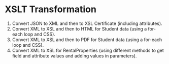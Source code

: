 
# XSLT Transformation
1. Convert JSON to XML and then to XSL Certificate (including attributes).
2. Convert XML to XSL and then to HTML for Student data (using a for-each loop and CSS).
3. Convert XML to XSL and then to PDF for Student data (using a for-each loop and CSS).
4. Convert XML to XSL for RentalProperties (using different methods to get field and attribute values and adding values in parameters).
